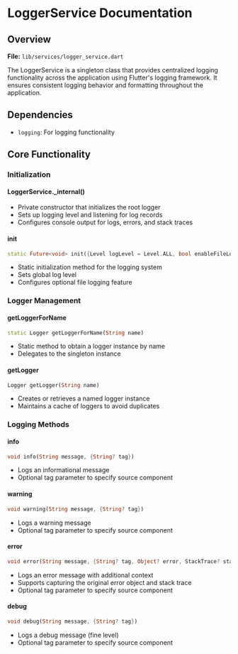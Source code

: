 # LoggerService Documentation

## Overview
**File:** `lib/services/logger_service.dart`

The LoggerService is a singleton class that provides centralized logging functionality across the application using Flutter's logging framework. It ensures consistent logging behavior and formatting throughout the application.

## Dependencies
- `logging`: For logging functionality

## Core Functionality

### Initialization

#### LoggerService._internal()
- Private constructor that initializes the root logger
- Sets up logging level and listening for log records
- Configures console output for logs, errors, and stack traces

#### init
```dart
static Future<void> init({Level logLevel = Level.ALL, bool enableFileLogging = false})
```
- Static initialization method for the logging system
- Sets global log level
- Configures optional file logging feature

### Logger Management

#### getLoggerForName
```dart
static Logger getLoggerForName(String name)
```
- Static method to obtain a logger instance by name
- Delegates to the singleton instance

#### getLogger
```dart
Logger getLogger(String name)
```
- Creates or retrieves a named logger instance
- Maintains a cache of loggers to avoid duplicates

### Logging Methods

#### info
```dart
void info(String message, {String? tag})
```
- Logs an informational message
- Optional tag parameter to specify source component

#### warning
```dart
void warning(String message, {String? tag})
```
- Logs a warning message
- Optional tag parameter to specify source component

#### error
```dart
void error(String message, {String? tag, Object? error, StackTrace? stackTrace})
```
- Logs an error message with additional context
- Supports capturing the original error object and stack trace
- Optional tag parameter to specify source component

#### debug
```dart
void debug(String message, {String? tag})
```
- Logs a debug message (fine level)
- Optional tag parameter to specify source component
